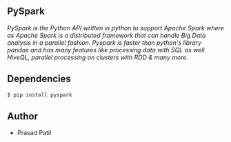 ## PySpark
*PySpark is the Python API written in python to support Apache Spark where as Apache Spark is a 
distributed framework that can handle Big Data analysis in a parallel fashion. Pyspark is faster 
than python's library pandas and has many features like processing data with SQL as well HiveQL, 
parallel processing on clusters with RDD & many more.*

## Dependencies
``` sh
$ pip install pyspark
```

## Author
- Prasad Patil 
